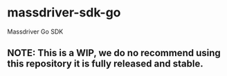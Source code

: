 # massdriver-sdk-go
Massdriver Go SDK

## NOTE: This is a WIP, we do no recommend using this repository it is fully released and stable.